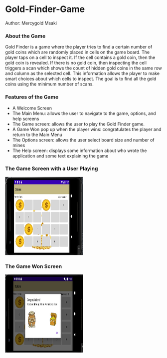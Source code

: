 # Gold-Finder-Game
 Author: Mercygold Msaki
### About the Game
Gold Finder is a game where the player tries to find a certain number of gold coins which are randomly placed in cells on the game board. The player taps on a cell to inspect it. If the cell contains a gold coin, then the gold coin is revealed. If there is no gold coin, then inspecting the cell triggers a scan which shows the count of hidden gold coins in the same row and column as the selected cell. This information allows the player to make smart choices about which cells to inspect. The goal is to find all the gold coins using the minimum number of scans. 

### Features of the Game
- A Welcome Screen
- The Main Menu: allows the user to navigate to the game, options, and help screens
- The Game screen: allows the user to play the Gold Finder game.
- A Game Won pop up when the player wins: congratulates the player and return to the Main Menu
- The Options screen: allows the user select board size and number of mines
- The Help screen: displays some information about who wrote the application and some text explaining the game

### The Game Screen with a User Playing
<img src = "https://github.com/Mercygoldm/Gold-Finder-Game/blob/main/docs/playing.jpg?raw=true" width="250" height = "250" />

### The Game Won Screen
<img src = "https://github.com/Mercygoldm/Gold-Finder-Game/blob/main/docs/won.jpg" width="250" height = "250" />
